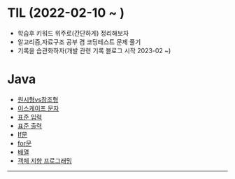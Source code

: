 # TIL (2022-02-10 ~ ) 

- 학습후 키워드 위주로(간단하게) 정리해보자  
- 알고리즘,자료구조 공부 겸 코딩테스트 문제 풀기
- 기록을 습관화하자(개발 관련 기록 블로그 시작 2023-02 ~) 

# Java
  - [ 원시형vs참조형](https://github.com/gkstjr/TIL-/blob/bcd1b5da4e8d7d8eba845be45bec2ae9e2228957/src/javaStudy/%EC%9B%90%EC%8B%9C%ED%98%95vs%EC%B0%B8%EC%A1%B0%ED%98%95.md)
  - [이스케이프 문자](https://github.com/gkstjr/TIL-/blob/4bbd08cd947dec2ef549f5405929e4f1e2b445bb/src/%EC%9D%B4%EC%8A%A4%EC%BC%80%EC%9D%B4%ED%94%84%EB%AC%B8%EC%9E%90.md)
  - [표준 입력](https://github.com/gkstjr/TIL-/blob/022b561d064e7fab110753493b96b7e0ee19bae5/src/%ED%91%9C%EC%A4%80%EC%9E%85%EB%A0%A5.md)
  - [표준 출력](https://github.com/gkstjr/TIL-/blob/394cd675026be0eab7749cbedf129112acedfdc9/src/%ED%91%9C%EC%A4%80%EC%B6%9C%EB%A0%A5.md)
  - [If문](https://github.com/gkstjr/TIL-/blob/921ddac1966cf5e77f2aea0cb388106267eac7c1/src/if%EB%AC%B8.md)
  - [for문](https://github.com/gkstjr/TIL-/blob/1b654ca9e225e533c5d2203bb34709aef880d2ea/src/for%EB%AC%B8.md)
  - [배열](https://github.com/gkstjr/TIL-/blob/2d080254dca8e244304dafde5e303810cdf9c562/src/javaStudy/array.md)
  - [객체 지향 프로그래밍](https://github.com/gkstjr/TIL-/blob/4dfac3e976235e0f140516b5856edc752e29befc/src/javaStudy/object.md)
-------------------------












